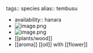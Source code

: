 tags:: species
alias:: tembusu

- availability:: hanara
- ![image.png](https://peach-geographical-bat-397.mypinata.cloud/ipfs/QmRQiPHqYHWwGweEpP8tnWyfDZbCuJNCU8Tqdxx34pwaFE)
- ![image.png](https://peach-geographical-bat-397.mypinata.cloud/ipfs/QmaiBwWiq9ddYP9WnyGgLFB3r6PKefN1jMQJtvCdPGroUv)
- [[plants/wood]]
- [[aroma]] [[oil]] with [[flower]]